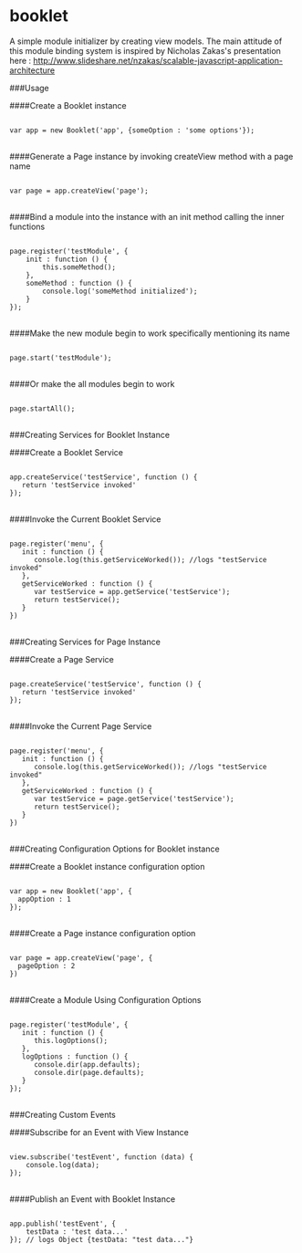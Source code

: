 # booklet
A simple module initializer by creating view models.
The main attitude of this module binding system is inspired by Nicholas Zakas's presentation here : http://www.slideshare.net/nzakas/scalable-javascript-application-architecture

###Usage

####Create a Booklet instance

<pre lang="javascript">
<code>
var app = new Booklet('app', {someOption : 'some options'});
</code>
</pre>

####Generate a Page instance by invoking createView method with a page name

<pre lang="javascript">
<code>
var page = app.createView('page');
</code>
</pre>

####Bind a module into the instance with an init method calling the inner functions

<pre lang="javascript">
<code>
page.register('testModule', {
	init : function () {
		this.someMethod();
	},
	someMethod : function () {
		console.log('someMethod initialized');
	}
});
</code>
</pre>

####Make the new module begin to work specifically mentioning its name

<pre lang="javascript">
<code>
page.start('testModule');
</code>
</pre>

####Or make the all modules begin to work

<pre lang="javascript">
<code>
page.startAll();
</code>
</pre>

###Creating Services for Booklet Instance

####Create a Booklet Service

<pre lang="javascript">
<code>
app.createService('testService', function () {
   return 'testService invoked'
});
</code>
</pre>

####Invoke the Current Booklet Service

<pre lang="javascript">
<code>
page.register('menu', {
   init : function () {
      console.log(this.getServiceWorked()); //logs "testService invoked"
   },
   getServiceWorked : function () {
      var testService = app.getService('testService');
      return testService();
   }
})
</code>
</pre>

###Creating Services for Page Instance

####Create a Page Service

<pre lang="javascript">
<code>
page.createService('testService', function () {
   return 'testService invoked'
});
</code>
</pre>

####Invoke the Current Page Service

<pre lang="javascript">
<code>
page.register('menu', {
   init : function () {
      console.log(this.getServiceWorked()); //logs "testService invoked"
   },
   getServiceWorked : function () {
      var testService = page.getService('testService');
      return testService();
   }
})
</code>
</pre>

###Creating Configuration Options for Booklet instance

####Create a Booklet instance configuration option

<pre lang="javascript">
<code>
var app = new Booklet('app', {
  appOption : 1
});
</code>
</pre>

####Create a Page instance configuration option

<pre lang="javascript">
<code>
var page = app.createView('page', {
  pageOption : 2
})
</code>
</pre>

####Create a Module Using Configuration Options

<pre lang="javascript">
<code>
page.register('testModule', {
   init : function () {
      this.logOptions();
   },
   logOptions : function () {
      console.dir(app.defaults);
      console.dir(page.defaults);
   }
});
</code>
</pre>

###Creating Custom Events

####Subscribe for an Event with View Instance

<pre lang="javascript">
<code>
view.subscribe('testEvent', function (data) {
	console.log(data);
});
</code>
</pre>

####Publish an Event with Booklet Instance

<pre lang="javascript">
<code>
app.publish('testEvent', {
	testData : 'test data...'
}); // logs Object {testData: "test data..."}
</code>
</pre>
